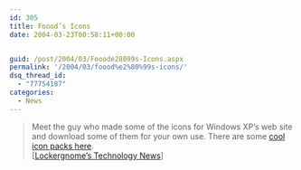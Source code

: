```yaml
---
id: 305
title: Foood’s Icons
date: 2004-03-23T00:58:11+00:00


guid: /post/2004/03/Fooode28099s-Icons.aspx
permalink: '/2004/03/foood%e2%80%99s-icons/'
dsq_thread_id:
  - "77754187"
categories:
  - News
---
```

<body xmlns="http://www.w3.org/1999/xhtml">
    <div class="Section1">
        <blockquote style='margin-top:5.0pt;margin-bottom:5.0pt'> 
        <p class="MsoNormal">
            Meet the guy who made some of the icons for Windows XP&rsquo;s web site and download
            some of them for your own use. There are some <a href="http://www.foood.net/index.htm" title="http://www.foood.net/index.htm">cool
            icon packs here</a>.<br />
            [<a href="http://channels.lockergnome.com/news/archives/009581.phtml">Lockergnome&rsquo;s
            Technology News</a>]
        </p>
        </blockquote>
    </div>
</body>